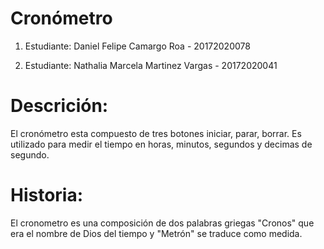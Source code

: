 # Cronómetro

1) Estudiante: Daniel Felipe Camargo Roa - 20172020078

2) Estudiante: Nathalia Marcela Martinez Vargas - 20172020041

# Descrición:
El cronómetro esta compuesto de tres botones iniciar, parar, borrar. Es utilizado para medir el tiempo en horas, minutos, segundos y decimas de segundo. 

# Historia:
El cronometro es una composición de dos palabras griegas "Cronos" que era el nombre de Dios del tiempo y "Metrón" se traduce como medida. 

